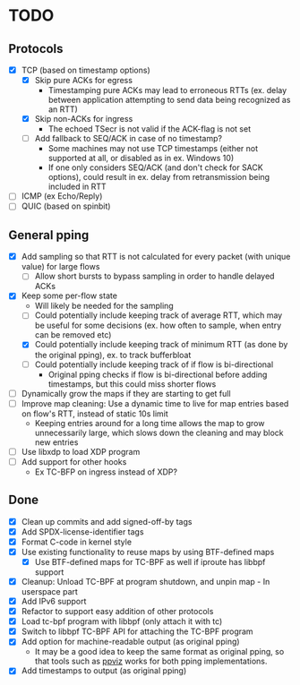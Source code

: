 # TODO

## Protocols
- [x] TCP (based on timestamp options)
  - [x] Skip pure ACKs for egress
    - Timestamping pure ACKs may lead to erroneous RTTs (ex. delay
      between application attempting to send data being recognized as
      an RTT)
  - [x] Skip non-ACKs for ingress
    - The echoed TSecr is not valid if the ACK-flag is not set
  - [ ] Add fallback to SEQ/ACK in case of no timestamp?
    - Some machines may not use TCP timestamps (either not supported
      at all, or disabled as in ex. Windows 10)
    - If one only considers SEQ/ACK (and don't check for SACK
      options), could result in ex. delay from retransmission being
      included in RTT
- [ ] ICMP (ex Echo/Reply)
- [ ] QUIC (based on spinbit)

## General pping
- [x] Add sampling so that RTT is not calculated for every packet
      (with unique value) for large flows
  - [ ] Allow short bursts to bypass sampling in order to handle 
        delayed ACKs
- [x] Keep some per-flow state
  - Will likely be needed for the sampling
  - [ ] Could potentially include keeping track of average RTT, which
        may be useful for some decisions (ex. how often to sample,
        when entry can be removed etc)
  - [x] Could potentially include keeping track of minimum RTT (as
        done by the original pping), ex. to track bufferbloat
  - [ ] Could potentially include keeping track of if flow is
        bi-directional
    - Original pping checks if flow is bi-directional before adding
      timestamps, but this could miss shorter flows
- [ ] Dynamically grow the maps if they are starting to get full
- [ ] Improve map cleaning: Use a dynamic time to live for map entries
      based on flow's RTT, instead of static 10s limit
  - Keeping entries around for a long time allows the map to grow
    unnecessarily large, which slows down the cleaning and may block
    new entries
- [ ] Use libxdp to load XDP program
- [ ] Add support for other hooks
  - Ex TC-BFP on ingress instead of XDP?

## Done
- [x] Clean up commits and add signed-off-by tags
- [x] Add SPDX-license-identifier tags
- [x] Format C-code in kernel style
- [x] Use existing functionality to reuse maps by using BTF-defined
      maps
  - [x] Use BTF-defined maps for TC-BPF as well if iproute has libbpf
        support
- [x] Cleanup: Unload TC-BPF at program shutdown, and unpin map - In
      userspace part
- [x] Add IPv6 support
- [x] Refactor to support easy addition of other protocols
- [x] Load tc-bpf program with libbpf (only attach it with tc)
- [x] Switch to libbpf TC-BPF API for attaching the TC-BPF program
- [x] Add option for machine-readable output (as original pping)
  - It may be a good idea to keep the same format as original pping,
    so that tools such as [ppviz](https://github.com/pollere/ppviz)
    works for both pping implementations.
- [x] Add timestamps to output (as original pping)
